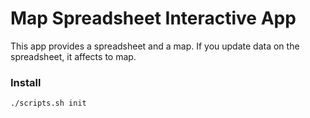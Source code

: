 Map Spreadsheet Interactive App
===============================

This app provides a spreadsheet and a map.
If you update data on the spreadsheet, it affects to map.

### Install

```sh
./scripts.sh init
```

